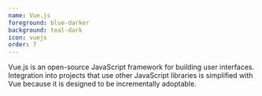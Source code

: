 ```yaml
---
name: Vue.js
foreground: blue-darker
background: teal-dark
icon: vuejs
order: 7
---
```

Vue.js is an open-source JavaScript framework for building user interfaces. Integration into projects that use other JavaScript libraries is simplified with Vue because it is designed to be incrementally adoptable.